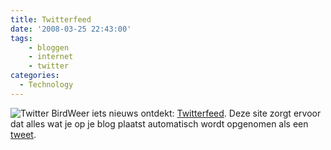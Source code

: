 ```yaml
---
title: Twitterfeed
date: '2008-03-25 22:43:00'
tags:
    - bloggen
    - internet
    - twitter
categories:
  - Technology
---
```


![Twitter Bird](/images/2008/05/twitter-bird.gif?w=128)Weer iets nieuws ontdekt: [Twitterfeed](http://twitterfeed.wordpress.com/). Deze site zorgt ervoor dat alles wat je op je blog plaatst automatisch wordt opgenomen als een [tweet](http://www.twitter.com).
